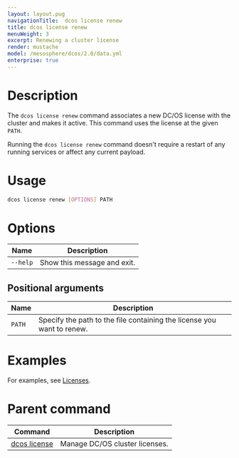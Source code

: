 ```yaml
---
layout: layout.pug
navigationTitle:  dcos license renew
title: dcos license renew
menuWeight: 3
excerpt: Renewing a cluster license
render: mustache
model: /mesosphere/dcos/2.0/data.yml
enterprise: true
---
```


# Description
The `dcos license renew` command associates a new DC/OS license with the cluster and makes it active. This command uses the license at the given `PATH`. 

Running the `dcos license renew` command doesn't require a restart of any running services or affect any current payload.

# Usage

```bash
dcos license renew [OPTIONS] PATH
```

# Options

| Name |  Description |
|---------|-------------|
| `--help`   |  Show this message and exit. |


## Positional arguments

| Name |  Description |
|--------|-------------|
| `PATH` | Specify the path to the file containing the license you want to renew. |



# Examples
For examples, see [Licenses](/mesosphere/dcos/2.0/administering-clusters/licenses/).

# Parent command

| Command | Description |
|---------|-------------|
| [dcos license](../../dcos-license/) | Manage DC/OS cluster licenses. |
